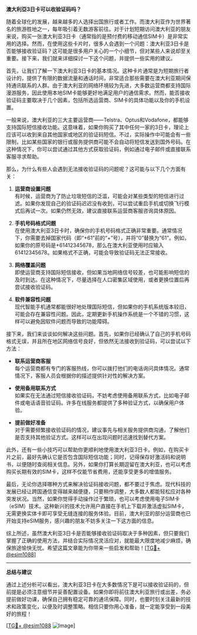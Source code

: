 **澳大利亞3日卡可以收验证码吗？**

随着全球化的发展，越来越多的人选择出国旅行或者工作。而澳大利亚作为世界著名的旅游胜地之一，每年吸引着无数游客前往。对于计划短期访问澳大利亚的朋友来说，购买一张澳大利亚3日卡（通常指的是预付费的移动通信SIM卡）是非常实用的选择。然而，在使用这些卡片时，很多人会遇到一个问题：澳大利亚3日卡是否能够接收验证码？这可能是很多用户关心的一个小细节，但对某些人来说却至关重要。接下来，我们就来详细探讨一下这个问题，并提供一些实用的建议。

首先，让我们了解一下澳大利亚3日卡的基本情况。这种卡片通常是为短期旅行者设计的，提供了有限的数据流量和通话时间，非常适合那些需要在澳大利亚期间保持通讯联系的人群。由于澳大利亚的网络环境较为先进，大多数运营商都支持国际漫游服务，因此使用本地SIM卡能够更好地满足用户的通信需求。然而，能否接收验证码主要取决于几个因素，包括所选运营商、SIM卡的具体功能以及你的手机设置。

一般来说，澳大利亚的三大主要运营商——Telstra、Optus和Vodafone，都能够支持国际短信接收功能。这意味着，如果你购买了其中任何一家的3日卡，理论上应该可以收到来自其他国家或地区的验证码短信。不过，实际操作中可能会有一些限制，比如某些国家的银行或服务提供商可能不会自动将短信发送到国外号码。在这种情况下，你可以尝试通过其他方式获取验证码，例如通过电子邮件或直接联系客服寻求帮助。

那么，为什么有些人会遇到无法接收验证码的问题呢？这可能与以下几个方面有关：

1. **运营商设置问题**  
   有时候，运营商为了防止垃圾短信的泛滥，可能会对某些类型的短信进行过滤。如果你发现自己的验证码迟迟没有收到，可以尝试重启手机或切换飞行模式后再试一次。如果仍然无效，建议直接联系运营商客服咨询具体原因。

2. **手机号码格式问题**  
   在使用澳大利亚3日卡时，确保你的手机号码格式正确非常重要。通常情况下，你需要去掉国家代码（即“+61”前的“+”号），并将“0”替换为“61”。例如，如果你的原号码是+61412345678，那么在澳大利亚使用时应输入61412345678。如果格式不正确，可能会导致验证码无法正常接收。

3. **网络覆盖问题**  
   即使运营商支持国际短信接收，但如果当地网络信号较差，也可能影响短信的及时到达。在这种情况下，尽量选择在人口密集区域使用，或者更换位置后再尝试接收验证码。

4. **软件兼容性问题**  
   现代智能手机通常都能很好地处理国际短信，但如果你的手机系统版本较旧，可能会存在兼容性问题。因此，定期更新手机操作系统是一个不错的习惯，这样可以避免因软件问题而导致的功能障碍。

接下来，我们来谈谈如何解决这些问题。首先，如果你已经确认了自己的手机号码格式无误，并且所在地区网络信号良好，但依然无法接收到验证码，可以尝试以下方法：

- **联系运营商客服**  
  每个运营商都有专门的客服热线，你可以拨打他们的电话询问具体情况。通常情况下，客服人员会根据你的描述提供针对性的解决方案。

- **使用备用联系方式**  
  如果实在无法通过短信接收验证码，不妨考虑使用备用联系方式，比如电子邮件或电话语音验证码。许多在线服务都提供了多种验证方式，以确保用户体验。

- **提前做好准备**  
  对于需要频繁接收验证码的情况，建议事先与相关服务提供商沟通，了解他们是否支持其他验证方式。这样可以在出现问题时迅速找到替代方案。

此外，还有一些小技巧可以帮助你更顺利地使用澳大利亚3日卡。例如，在购买卡片之前，最好先确认它是否包含国际短信功能；同时，记得保存好激活码和说明书，以便随时查阅相关信息。另外，如果你打算长期逗留在澳大利亚，也可以考虑购买长期有效的SIM卡，这样不仅能节省费用，还能享受更多的增值服务。

最后，无论你选择哪种方式来解决验证码接收问题，都不要过于焦虑。现代科技的发展已经让跨国通信变得越来越便捷，只要稍作调整，大多数人都能轻松应对各种突发状况。当然，如果你觉得手动操作过于繁琐，也可以考虑使用电子SIM卡（eSIM）技术。这种新兴的技术允许用户直接在手机上下载并激活虚拟SIM卡，无需更换实体卡即可享受无缝连接的服务体验。目前，澳大利亚的部分运营商也已开始支持eSIM服务，感兴趣的朋友不妨多关注一下这方面的信息。

综上所述，虽然澳大利亚3日卡是否能够接收验证码取决于多种因素，但只要我们掌握了正确的使用方法，并结合实际情况灵活应对，就能最大限度地减少麻烦，确保旅途愉快无忧。希望这篇文章能为你带来一些启发和帮助！[[TG💪+ @esim1088](https://t.me/s/esim1088)]

---

**总结与建议**  

通过上述分析可以看出，澳大利亚3日卡在大多数情况下是可以接收验证码的，但前提是必须注意细节并妥善配置设备。如果你即将前往澳大利亚旅行或出差，务必提前做好功课，确保自己拥有稳定可靠的通讯保障。同时，也要时刻关注最新的技术和政策变化，以便及时调整策略。相信只要你用心准备，就一定能享受到一段美好的旅程！

[[TG💪+ @esim1088](https://t.me/s/esim1088) ![Image](https://i.postimg.cc/4NQfJmqS/Snipaste-2025-05-13-00-14-12.png)]